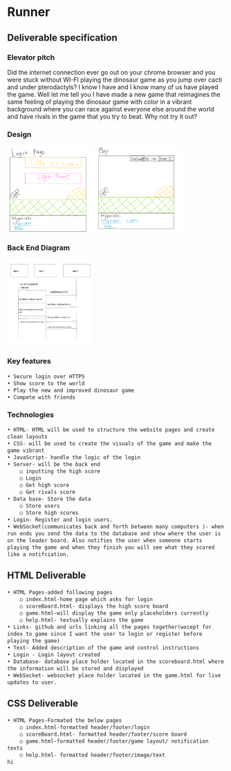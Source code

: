 # **Runner**
## **Deliverable specification**
### **Elevator pitch**

Did the internet connection ever go out on your chrome browser and you were stuck without WI-FI playing the dinosaur game as you jump over cacti and under pterodactyls? I know I have and I know many of us have played the game. Well let me tell you I have made a new game that reimagines the same feeling of playing the dinosaur game with color in a vibrant background where you can race against everyone else around the world and have rivals in the game that you try to beat. Why not try it out? 

### **Design**

<img src="images/LoginPage.png" 
             height = "200" width = "200" alt="LoginPage">
<img src="images/Play.png" 
            height = "200" width = "200" alt="PlayPage">           

### **Back End Diagram**

 <img src="images/ProgramLayout.png" 
             height = "200" width = "200" alt="BackEnd">


### **Key features**
	• Secure login over HTTPS 
	• Show score to the world 
	• Play the new and improved dinosaur game
	• Compete with friends 
### **Technologies**
	• HTML- HTML will be used to structure the website pages and create clean layouts 
	• CSS- will be used to create the visuals of the game and make the game vibrant 
	• JavaScript- handle the logic of the login
	• Server- will be the back end 
		○ inputting the high score 
		○ Login
		○ Get high score
		○ Get rivals score 
	• Data base- Store the data 
		○ Store users 
		○ Store high scores 
	• Login- Register and login users. 
	• WebSocket(communicates back and forth between many computers )- when run ends you send the data to the database and show where the user is on the leader board. Also notifies the user when someone starts playing the game and when they finish you will see what they scored like a notifciation.

## HTML Deliverable
	• HTML Pages-added following pages 
		○ index.html-home page which asks for login
		○ scoreBoard.html- displays the high score board 
		○ game.html-will display the game only placeholders currently
		○ help.html- textually explains the game 
	• Links- github and urls linking all the pages together(wxcept for index to game since I want the user to login or register before playing the game)
	• Text- Added description of the game and control instructions
	• Login - Login layout created 
	• Database- database place holder located in the scoreboard.html where the information will be stored and displayed 
	• WebSocket- websocket place holder located in the game.html for live updates to user. 

## CSS Deliverable
 	• HTML Pages-Formated the below pages
		○ index.html-formatted header/footer/login
		○ scoreBoard.html- formatted header/footer/score board
		○ game.html-formatted header/footer/game layout/ notification texts
		○ help.html- formatted header/footer/image/text
	hi
